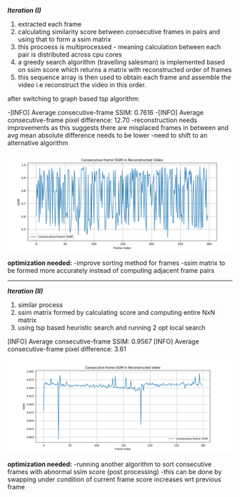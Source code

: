 **_Iteration (I)_**

1. extracted each frame
2. calculating similarity score between consecutive frames in pairs and using that to form a ssim matrix
3. this procoess is multiprocessed - meaning calculation between each pair is distributed across cpu cores
4. a greedy search algorithm (travelling salesman) is implemented based on ssim score which returns a matrix with reconstructed order of frames
5. this sequence array is then used to obtain each frame and assemble the video i.e reconstruct the video in this order.

after switching to graph based tsp algorithm:

-[INFO] Average consecutive-frame SSIM: 0.7616 -[INFO] Average consecutive-frame pixel difference: 12.70
-reconstruction needs improvements as this suggests there are misplaced frames in between and avg mean absolute difference needs to be lower
-need to shift to an alternative algorithm

![alt text](image.png)

**optimization needed:**
-improve sorting method for frames
-ssim matrix to be formed more accurately instead of computing adjacent frame pairs

---

**_Iteration (II)_**

1. similar process
2. ssim matrix formed by calculating score and computing entire NxN matrix
3. using tsp based heuristic search and running 2 opt local search

[INFO] Average consecutive-frame SSIM: 0.9567
[INFO] Average consecutive-frame pixel difference: 3.61

![alt text](tsc2oct_NxN.png)

**optimization needed:**
-running another algorithm to sort consecutive frames with abnormal ssim score (post processing)
-this can be done by swapping under condition of current frame score increases wrt previous frame
